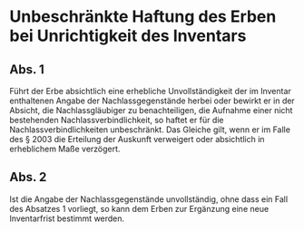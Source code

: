 # Unbeschränkte Haftung des Erben bei Unrichtigkeit des Inventars



## Abs. 1

 Führt der Erbe absichtlich eine erhebliche Unvollständigkeit der im Inventar enthaltenen Angabe der Nachlassgegenstände herbei oder bewirkt er in der Absicht, die Nachlassgläubiger zu benachteiligen, die Aufnahme einer nicht bestehenden Nachlassverbindlichkeit, so haftet er für die Nachlassverbindlichkeiten unbeschränkt. Das Gleiche gilt, wenn er im Falle des § 2003 die Erteilung der Auskunft verweigert oder absichtlich in erheblichem Maße verzögert.

## Abs. 2

 Ist die Angabe der Nachlassgegenstände unvollständig, ohne dass ein Fall des Absatzes 1 vorliegt, so kann dem Erben zur Ergänzung eine neue Inventarfrist bestimmt werden. 

